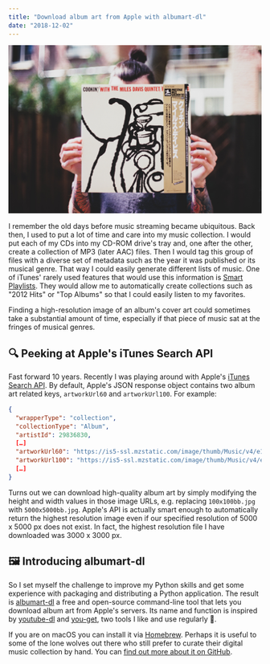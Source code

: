 ```yaml
---
title: "Download album art from Apple with albumart-dl"
date: "2018-12-02"
---
```


![Album Art](./florencia-viadana-716695-unsplash.jpg "Photo: 'Cookin’' by Florencia Viadana | Unsplash.com")

I remember the old days before music streaming became ubiquitous. Back then, I used to put a lot of time and care into my music collection. I would put each of my CDs into my CD-ROM drive's tray and, one after the other, create a collection of MP3 (later AAC) files. Then I would tag this group of files with a diverse set of metadata such as the year it was published or its musical genre. That way I could easily generate different lists of music. One of iTunes' rarely used features that would use this information is [Smart Playlists](https://support.apple.com/guide/itunes/use-smart-playlists-itns3001/mac). They would allow me to automatically create collections such as "2012 Hits" or "Top Albums" so that I could easily listen to my favorites.

Finding a high-resolution image of an album's cover art could sometimes take a substantial amount of time, especially if that piece of music sat at the fringes of musical genres.

## 🔍 Peeking at Apple's iTunes Search API

Fast forward 10 years. Recently I was playing around with Apple's [iTunes Search API](https://developer.apple.com/library/archive/documentation/AudioVideo/Conceptual/iTuneSearchAPI/index.html). By default, Apple's JSON response object contains two album art related keys, ```artworkUrl60``` and ```artworkUrl100```. For example:

```json
{
  "wrapperType": "collection",
  "collectionType": "Album",
  "artistId": 29836830,
  […]
  "artworkUrl60": "https://is5-ssl.mzstatic.com/image/thumb/Music/v4/e1/2c/5c/e12c5c93-b5d2-f4a0-50e7-f076ba1233f5/source/60x60bb.jpg",
  "artworkUrl100": "https://is5-ssl.mzstatic.com/image/thumb/Music/v4/e1/2c/5c/e12c5c93-b5d2-f4a0-50e7-f076ba1233f5/source/100x100bb.jpg",
  […]
}
```

Turns out we can download high-quality album art by simply modifying the height and width values in those image URLs, e.g. replacing ```100x100bb.jpg``` with ```5000x5000bb.jpg```. Apple's API is actually smart enough to automatically return the highest resolution image even if our specified resolution of 5000 x 5000 px does not exist. In fact, the highest resolution file I have downloaded was 3000 x 3000 px.

## 🖼️ Introducing albumart-dl

So I set myself the challenge to improve my Python skills and get some experience with packaging and distributing a Python application. The result is [albumart-dl](https://github.com/paulgalow/albumart-dl) a free and open-source command-line tool that lets you download album art from Apple's servers. Its name and function is inspired by [youtube-dl](http://rg3.github.io/youtube-dl/) and [you-get](https://you-get.org/), two tools I like and use regularly 🤟.

If you are on macOS you can install it via [Homebrew](https://brew.sh/). Perhaps it is useful to some of the lone wolves out there who still prefer to curate their digital music collection by hand. You can [find out more about it on GitHub](https://github.com/paulgalow/albumart-dl).